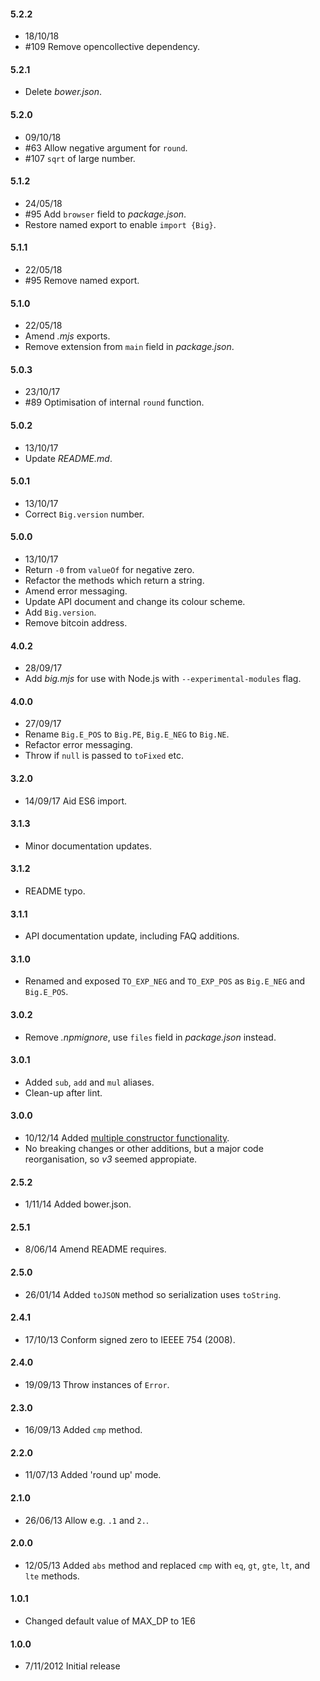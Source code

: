 #### 5.2.2* 18/10/18* #109 Remove opencollective dependency.#### 5.2.1* Delete *bower.json*.#### 5.2.0* 09/10/18* #63 Allow negative argument for `round`.* #107 `sqrt` of large number.#### 5.1.2* 24/05/18* #95 Add `browser` field to *package.json*.* Restore named export to enable `import {Big}`.#### 5.1.1* 22/05/18* #95 Remove named export.#### 5.1.0* 22/05/18* Amend *.mjs* exports.* Remove extension from `main` field in *package.json*.#### 5.0.3* 23/10/17* #89 Optimisation of internal `round` function.#### 5.0.2* 13/10/17* Update *README.md*.#### 5.0.1* 13/10/17* Correct `Big.version` number.#### 5.0.0* 13/10/17* Return `-0` from `valueOf` for negative zero.* Refactor the methods which return a string.* Amend error messaging.* Update API document and change its colour scheme.* Add `Big.version`.* Remove bitcoin address.#### 4.0.2* 28/09/17* Add *big.mjs* for use with Node.js with `--experimental-modules` flag.#### 4.0.0* 27/09/17* Rename `Big.E_POS` to `Big.PE`, `Big.E_NEG` to `Big.NE`.* Refactor error messaging.* Throw if `null` is passed to `toFixed` etc.#### 3.2.0* 14/09/17 Aid ES6 import.#### 3.1.3* Minor documentation updates.#### 3.1.2* README typo.#### 3.1.1* API documentation update, including FAQ additions.#### 3.1.0* Renamed and exposed `TO_EXP_NEG` and `TO_EXP_POS` as `Big.E_NEG` and `Big.E_POS`.#### 3.0.2* Remove *.npmignore*, use `files` field in *package.json* instead.#### 3.0.1* Added `sub`, `add` and `mul` aliases.* Clean-up after lint.#### 3.0.0* 10/12/14 Added [multiple constructor functionality](http://mikemcl.github.io/big.js/#faq).* No breaking changes or other additions, but a major code reorganisation, so *v3* seemed appropiate.#### 2.5.2* 1/11/14 Added bower.json.#### 2.5.1* 8/06/14 Amend README requires.#### 2.5.0* 26/01/14 Added `toJSON` method so serialization uses `toString`.#### 2.4.1* 17/10/13 Conform signed zero to IEEEE 754 (2008).#### 2.4.0* 19/09/13 Throw instances of `Error`.#### 2.3.0* 16/09/13 Added `cmp` method.#### 2.2.0* 11/07/13 Added 'round up' mode.#### 2.1.0* 26/06/13 Allow e.g. `.1` and `2.`.#### 2.0.0* 12/05/13 Added `abs` method and replaced `cmp` with `eq`, `gt`, `gte`, `lt`, and `lte` methods.#### 1.0.1* Changed default value of MAX_DP to 1E6#### 1.0.0* 7/11/2012 Initial release